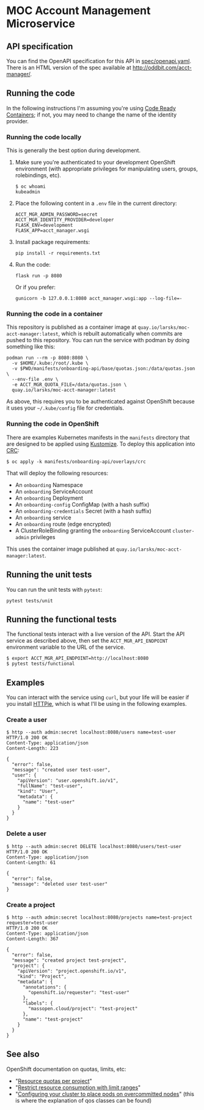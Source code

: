 # MOC Account Management Microservice

## API specification

You can find the OpenAPI specification for this API in
[spec/openapi.yaml](spec/openapi.yaml). There is an HTML version of
the spec available at <http://oddbit.com/acct-manager/>.

## Running the code

 In the following instructions I'm assuming you're using [Code Ready
 Containers][crc]; if not, you may need to change the name of the
 identity provider.

### Running the code locally

This is generally the best option during development.

1. Make sure you're authenticated to your development OpenShift
   environment (with appropriate privileges for manipulating users,
   groups, rolebindings, etc).

   ```
   $ oc whoami
   kubeadmin
   ```

   [crc]: https://developers.redhat.com/products/codeready-containers/overview

2. Place the following content in a `.env` file in the current
   directory:

    ```
    ACCT_MGR_ADMIN_PASSWORD=secret
    ACCT_MGR_IDENTITY_PROVIDER=developer
    FLASK_ENV=development
    FLASK_APP=acct_manager.wsgi
    ```

3. Install package requirements:

    ```
    pip install -r requirements.txt
    ```

4. Run the code:

    ```
    flask run -p 8080
    ```

    Or if you prefer:

    ```
    gunicorn -b 127.0.0.1:8080 acct_manager.wsgi:app --log-file=-
    ```

### Running the code in a container

This repository is published as a container image at
`quay.io/larsks/moc-acct-manager:latest`, which is rebuilt
automatically when commits are pushed to this repository. You can run
the service with podman by doing something like this:

```
podman run --rm -p 8080:8080 \
  -v $HOME/.kube:/root/.kube \
  -v $PWD/manifests/onboarding-api/base/quotas.json:/data/quotas.json \
  --env-file .env \
  -e ACCT_MGR_QUOTA_FILE=/data/quotas.json \
  quay.io/larsks/moc-acct-manager:latest
```

As above, this requires you to be authenticated against OpenShift
because it uses your `~/.kube/config` file for credentials.

### Running the code in OpenShift

There are examples Kubernetes manifests in the `manifests` directory
that are designed to be applied using [Kustomize][]. To deploy this
application into [CRC][]:

[kustomize]: https://kustomize.io/

```
$ oc apply -k manifests/onboarding-api/overlays/crc
```

That will deploy the following resources:

- An `onboarding` Namespace
- An `onboarding` ServiceAccount
- An `onboarding` Deployment
- An `onboarding-config` ConfigMap (with a hash suffix)
- An `onboarding-credentials` Secret (with a hash suffix)
- An `onboarding` service
- An `onboarding` route (edge encrypted)
- A ClusterRoleBinding granting the `onboarding` ServiceAccount
  `cluster-admin` privileges

This uses the container image published at `quay.io/larsks/moc-acct-manager:latest`.

## Running the unit tests

You can run the unit tests with `pytest`:

```
pytest tests/unit
```

## Running the functional tests

The functional tests interact with a live version of the API. Start
the API service as described above, then set the
`ACCT_MGR_API_ENDPOINT` environment variable to the URL of the
service.

```
$ export ACCT_MGR_API_ENDPOINT=http://localhost:8080
$ pytest tests/functional
```

## Examples

You can interact with the service using `curl`, but your life will be
easier if you install [HTTPie][], which is what I'll be using in the
following examples.

[httpie]: https://httpie.io/cli



### Create a user

```
$ http --auth admin:secret localhost:8080/users name=test-user
HTTP/1.0 200 OK
Content-Type: application/json
Content-Length: 223

{
  "error": false, 
  "message": "created user test-user", 
  "user": {
    "apiVersion": "user.openshift.io/v1", 
    "fullName": "test-user", 
    "kind": "User", 
    "metadata": {
      "name": "test-user"
    }
  }
}
```

### Delete a user

```
$ http --auth admin:secret DELETE localhost:8080/users/test-user
HTTP/1.0 200 OK
Content-Type: application/json
Content-Length: 61

{
  "error": false, 
  "message": "deleted user test-user"
}
```

### Create a project

```
$ http --auth admin:secret localhost:8080/projects name=test-project requester=test-user
HTTP/1.0 200 OK
Content-Type: application/json
Content-Length: 367

{
  "error": false, 
  "message": "created project test-project", 
  "project": {
    "apiVersion": "project.openshift.io/v1", 
    "kind": "Project", 
    "metadata": {
      "annotations": {
        "openshift.io/requester": "test-user"
      }, 
      "labels": {
        "massopen.cloud/project": "test-project"
      }, 
      "name": "test-project"
    }
  }
}
```

## See also

OpenShift documentation on quotas, limits, etc:

- "[Resource quotas per project][1]"
- "[Restrict resource consumption with limit ranges][2]"
- "[Configuring your cluster to place pods on overcommitted nodes][3]"
  (this is where the explanation of qos classes can be found)

[1]: https://docs.openshift.com/container-platform/4.9/applications/quotas/quotas-setting-per-project.html
[2]: https://docs.openshift.com/container-platform/4.9/nodes/clusters/nodes-cluster-limit-ranges.html
[3]: https://docs.openshift.com/container-platform/4.9/nodes/clusters/nodes-cluster-overcommit.html
